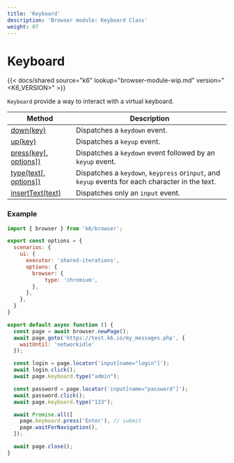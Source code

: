 ```yaml
---
title: 'Keyboard'
description: 'Browser module: Keyboard Class'
weight: 07
---
```


# Keyboard

{{< docs/shared source="k6" lookup="browser-module-wip.md" version="<K6_VERSION>" >}}

`Keyboard` provide a way to interact with a virtual keyboard.

| Method                                                                                                     | Description                                                                                      |
| ---------------------------------------------------------------------------------------------------------- | ------------------------------------------------------------------------------------------------ |
| [down(key)](https://grafana.com/docs/k6/<K6_VERSION>/javascript-api/k6-browser/keyboard/down)              | Dispatches a `keydown` event.                                                                    |
| [up(key)](https://grafana.com/docs/k6/<K6_VERSION>/javascript-api/k6-browser/keyboard/up)                  | Dispatches a `keyup` event.                                                                      |
| [press(key[, options])](https://grafana.com/docs/k6/<K6_VERSION>/javascript-api/k6-browser/keyboard/press) | Dispatches a `keydown` event followed by an `keyup` event.                                       |
| [type(text[, options])](https://grafana.com/docs/k6/<K6_VERSION>/javascript-api/k6-browser/keyboard/type)  | Dispatches a `keydown`, `keypress` or`input`, and `keyup` events for each character in the text. |
| [insertText(text)](https://grafana.com/docs/k6/<K6_VERSION>/javascript-api/k6-browser/keyboard/inserttext) | Dispatches only an `input` event.                                                                |

### Example

```javascript
import { browser } from 'k6/browser';

export const options = {
  scenarios: {
    ui: {
      executor: 'shared-iterations',
      options: {
        browser: {
            type: 'chromium',
        },
      },
    },
  }
}

export default async function () {
  const page = await browser.newPage();
  await page.goto('https://test.k6.io/my_messages.php', {
    waitUntil: 'networkidle'
  });

  const login = page.locator('input[name="login"]');
  await login.click();
  await page.keyboard.type("admin");

  const password = page.locator('input[name="password"]');
  await password.click();
  await page.keyboard.type("123");

  await Promise.all([
    page.keyboard.press('Enter'), // submit
    page.waitForNavigation(),
  ]);

  await page.close();
}
```